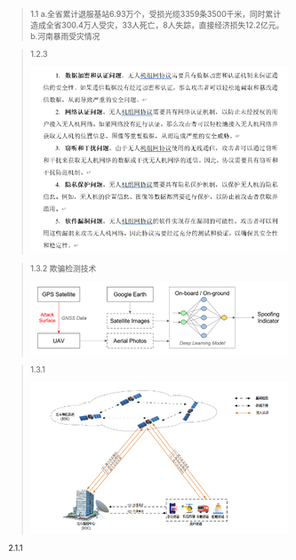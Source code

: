 


> 1.1
> 	a.全省累计退服基站6.93万个，受损光缆3359条3500千米，同时累计造成全省300.4万人受灾，33人死亡，8人失踪，直接经济损失12.2亿元。
> 	b.河南暴雨受灾情况



> 1.2.3
>
> ![输入图片说明](/imgs/2023-04-05/0n5Vn0tOjO5VI471.png)



>1.3.2 欺骗检测技术
>
>![输入图片说明](/imgs/2023-04-05/OYbOmPWptCIrvPyF.png)



> 1.3.1
>
> ![输入图片说明](/imgs/2023-04-05/9vh8CxSBhOdGoQYG.png)


2.1.1



<!--stackedit_data:
eyJoaXN0b3J5IjpbMTk0MzY1MTIyM119
-->